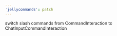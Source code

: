 ```yaml
---
'jellycommands': patch
---
```


switch slash commands from CommandInteraction to ChatInputCommandInteraction
